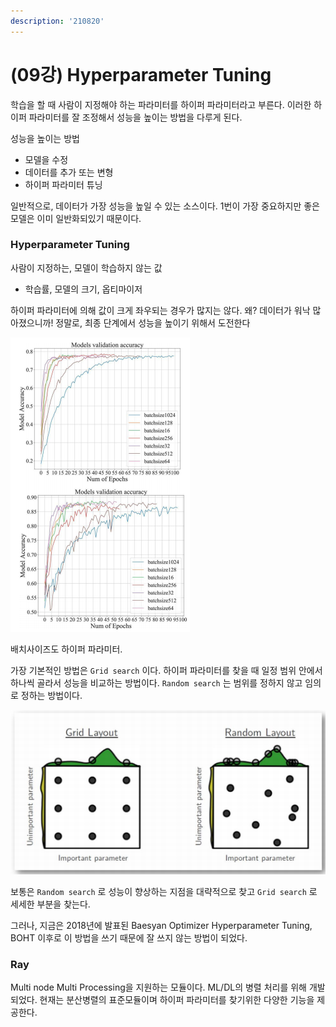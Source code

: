 ```yaml
---
description: '210820'
---
```


# \(09강\) Hyperparameter Tuning

학습을 할 때 사람이 지정해야 하는 파라미터를 하이퍼 파라미터라고 부른다. 이러한 하이퍼 파라미터를 잘 조정해서 성능을 높이는 방법을 다루게 된다.

성능을 높이는 방법

* 모델을 수정
* 데이터를 추가 또는 변형
* 하이퍼 파라미터 튜닝

일반적으로, 데이터가 가장 성능을 높일 수 있는 소스이다. 1번이 가장 중요하지만 좋은 모델은 이미 일반화되있기 때문이다.

### Hyperparameter Tuning

사람이 지정하는, 모델이 학습하지 않는 값

* 학습률, 모델의 크기, 옵티마이저

하이퍼 파라미터에 의해 값이 크게 좌우되는 경우가 많지는 않다. 왜? 데이터가 워낙 많아졌으니까! 정말로, 최종 단계에서 성능을 높이기 위해서 도전한다

![](../../../../.gitbook/assets/image%20%28944%29.png)

배치사이즈도 하이퍼 파라미터.



가장 기본적인 방법은 `Grid search` 이다. 하이퍼 파라미터를 찾을 때 일정 범위 안에서 하나씩 골라서 성능을 비교하는 방법이다. `Random search` 는 범위를 정하지 않고 임의로 정하는 방법이다.

![](../../../../.gitbook/assets/image%20%28941%29.png)

보통은 `Random search` 로 성능이 향상하는 지점을 대략적으로 찾고 `Grid search` 로 세세한 부분을 찾는다.

그러나, 지금은 2018년에 발표된 Baesyan Optimizer Hyperparameter Tuning, BOHT 이후로 이 방법을 쓰기 때문에 잘 쓰지 않는 방법이 되었다.



### Ray

Multi node Multi Processing을 지원하는 모듈이다. ML/DL의 병렬 처리를 위해 개발되었다. 현재는 분산병렬의 표준모듈이며 하이퍼 파라미터를 찾기위한 다양한 기능을 제공한다.







